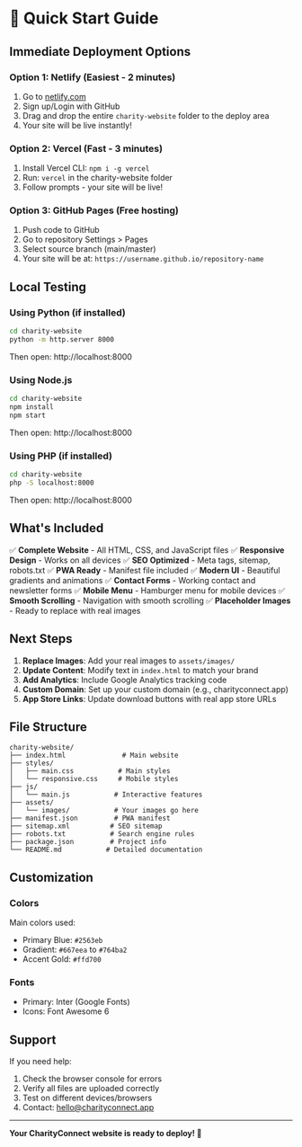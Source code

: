 # 🚀 Quick Start Guide

## Immediate Deployment Options

### Option 1: Netlify (Easiest - 2 minutes)
1. Go to [netlify.com](https://netlify.com)
2. Sign up/Login with GitHub
3. Drag and drop the entire `charity-website` folder to the deploy area
4. Your site will be live instantly!

### Option 2: Vercel (Fast - 3 minutes)
1. Install Vercel CLI: `npm i -g vercel`
2. Run: `vercel` in the charity-website folder
3. Follow prompts - your site will be live!

### Option 3: GitHub Pages (Free hosting)
1. Push code to GitHub
2. Go to repository Settings > Pages
3. Select source branch (main/master)
4. Your site will be at: `https://username.github.io/repository-name`

## Local Testing

### Using Python (if installed)
```bash
cd charity-website
python -m http.server 8000
```
Then open: http://localhost:8000

### Using Node.js
```bash
cd charity-website
npm install
npm start
```
Then open: http://localhost:8000

### Using PHP (if installed)
```bash
cd charity-website
php -S localhost:8000
```
Then open: http://localhost:8000

## What's Included

✅ **Complete Website** - All HTML, CSS, and JavaScript files
✅ **Responsive Design** - Works on all devices
✅ **SEO Optimized** - Meta tags, sitemap, robots.txt
✅ **PWA Ready** - Manifest file included
✅ **Modern UI** - Beautiful gradients and animations
✅ **Contact Forms** - Working contact and newsletter forms
✅ **Mobile Menu** - Hamburger menu for mobile devices
✅ **Smooth Scrolling** - Navigation with smooth scrolling
✅ **Placeholder Images** - Ready to replace with real images

## Next Steps

1. **Replace Images**: Add your real images to `assets/images/`
2. **Update Content**: Modify text in `index.html` to match your brand
3. **Add Analytics**: Include Google Analytics tracking code
4. **Custom Domain**: Set up your custom domain (e.g., charityconnect.app)
5. **App Store Links**: Update download buttons with real app store URLs

## File Structure

```
charity-website/
├── index.html              # Main website
├── styles/
│   ├── main.css           # Main styles
│   └── responsive.css     # Mobile styles
├── js/
│   └── main.js           # Interactive features
├── assets/
│   └── images/           # Your images go here
├── manifest.json         # PWA manifest
├── sitemap.xml          # SEO sitemap
├── robots.txt           # Search engine rules
├── package.json         # Project info
└── README.md           # Detailed documentation
```

## Customization

### Colors
Main colors used:
- Primary Blue: `#2563eb`
- Gradient: `#667eea` to `#764ba2`
- Accent Gold: `#ffd700`

### Fonts
- Primary: Inter (Google Fonts)
- Icons: Font Awesome 6

## Support

If you need help:
1. Check the browser console for errors
2. Verify all files are uploaded correctly
3. Test on different devices/browsers
4. Contact: hello@charityconnect.app

---

**Your CharityConnect website is ready to deploy! 🎉** 